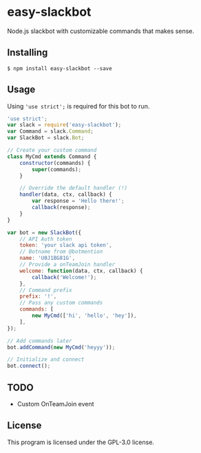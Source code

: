 # easy-slackbot

Node.js slackbot with customizable commands that makes sense.

## Installing

    $ npm install easy-slackbot --save

## Usage

Using `'use strict';` is required for this bot to run.

```javascript
'use strict';
var slack = require('easy-slackbot');
var Command = slack.Command;
var SlackBot = slack.Bot;

// Create your custom command
class MyCmd extends Command {
    constructor(commands) {
        super(commands);
    }

    // Override the default handler (!)
    handler(data, ctx, callback) {
        var response = 'Hello there!';
        callback(response);
    }
}

var bot = new SlackBot({
    // API Auth token
    token: 'your slack api token',
    // Botname from @botmention
    name: 'U0J1BG81G',
    // Provide a onTeamJoin handler
    welcome: function(data, ctx, callback) {
        callback('Welcome!');
    },
    // Command prefix
    prefix: '!',
    // Pass any custom commands
    commands: [
        new MyCmd(['hi', 'hello', 'hey']),
    ],
});

// Add commands later
bot.addCommand(new MyCmd('heyyy'));

// Initialize and connect
bot.connect();
```

## TODO

* Custom OnTeamJoin event

## License

This program is licensed under the GPL-3.0 license.